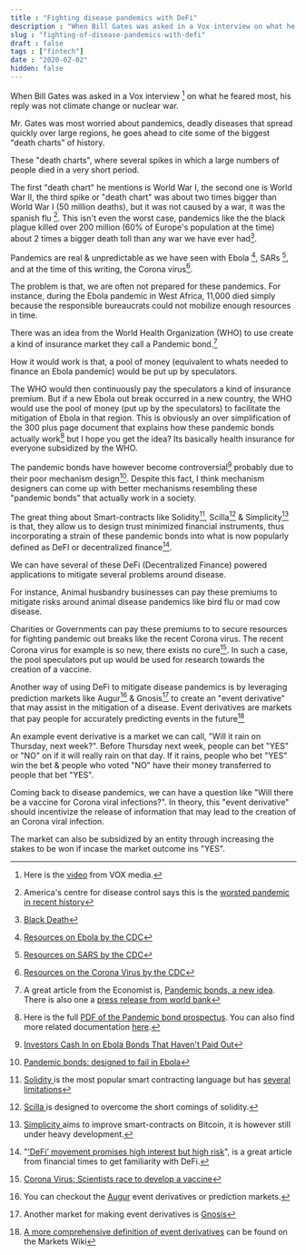 ```yaml
---
title : "Fighting disease pandemics with DeFi"
description : "When Bill Gates was asked in a Vox interview on what he feared most, his reply was not climate change or nuclear war. It was a flu."
slug : "fighting-of-disease-pandemics-with-defi"
draft : false
tags : ["fintech"]
date : "2020-02-02"
hidden: false
---
```


When Bill Gates was asked in a Vox interview [^1] on what he feared most, his reply was not climate change or nuclear war. 

Mr. Gates was most worried about pandemics, deadly diseases that spread quickly over large regions, he goes ahead to cite some of the biggest "death charts" of history.

These "death charts", where several spikes in which a large numbers of people died in a very short period.

The first "death chart" he mentions is World War I, the second one is World War II, the third spike or "death chart"  was about two times bigger than World War I (50 million deaths), but it was not caused by a war, it was the spanish flu [^2]. This isn't even the worst case, pandemics like the the black plague killed over 200 million (60% of Europe's population at the time) about 2 times  a bigger death toll than any war we have ever had[^3].

Pandemics are real & unpredictable as we have seen with Ebola [^4], SARs [^5], and at the time of this writing, the Corona virus[^6].

The problem is that, we are often not prepared for these pandemics. For instance, during the Ebola pandemic in West Africa, 11,000 died simply because the responsible bureaucrats could not mobilize enough resources in time.

There was an idea from the World Health Organization (WHO) to use create a kind of insurance market they call a Pandemic bond.[^7]

How it would work is that, a pool of money (equivalent to whats needed to finance an Ebola pandemic) would be put up by speculators.

The WHO would then continuously  pay  the speculators a kind of insurance premium. But if a new Ebola out break occurred in a new country, the WHO would use the pool of money (put up by the speculators) to facilitate the mitigation of Ebola in that region. This is obviously an over simplification of the 300 plus page document that explains how these pandemic bonds actually work[^8] but I hope you get the idea? Its basically health insurance for everyone subsidized by the WHO.

The pandemic bonds have however become controversial[^9] probably due to their poor mechanism design[^10]. Despite this fact, I think mechanism designers can come up with better mechanisms resembling these "pandemic bonds" that actually work in a society.

The great thing about Smart-contracts like Solidity[^11], Scilla[^12] & Simplicity[^13] is that, they allow us to design trust minimized financial instruments, thus incorporating a strain of these pandemic bonds into what is now popularly defined as DeFI or decentralized finance[^14].

We can have several of these DeFi (Decentralized Finance) powered applications to mitigate several problems around disease. 

For instance, Animal husbandry businesses can pay these premiums to mitigate risks around animal disease pandemics like bird flu or mad cow disease.

Charities  or Governments can pay these premiums to to secure resources for fighting pandemic out breaks like the recent Corona virus. 
The recent Corona virus for example is so new, there exists no cure[^15]. In such a case, the pool speculators put up would be used for research towards the creation of a vaccine.

Another way of using  DeFi to mitigate disease pandemics is by leveraging prediction markets like Augur[^16] & Gnosis[^17] to create an "event derivative" that may assist in the mitigation of a disease. 
Event derivatives are markets that pay people for accurately predicting  events in the future[^18]

An example event derivative is a market we can call,  "Will it rain on Thursday, next week?".  Before Thursday next week, people can bet "YES" or "NO" on if it will really rain on that day.
If it rains, people who bet "YES" win the bet & people who voted "NO" have their money transferred to people that bet "YES". 

Coming back to disease pandemics, we can have a question like "Will there be a vaccine for Corona viral infections?". In theory, this "event derivative" should incentivize the release of information that may lead to the creation of an Corona viral infection. 

The market can also be subsidized by an entity through increasing the stakes to be won if incase the market outcome ins "YES".


[^1]: Here is the [video](https://www.youtube.com/watch?v=9AEMKudv5p0) from VOX media.
[^2]: America's centre for disease control says this is the [worsted pandemic in recent history](https://www.cdc.gov/flu/pandemic-resources/1918-pandemic-h1n1.html)
[^3]: [Black Death](https://en.wikipedia.org/wiki/Black_Death)
[^4]: [Resources on Ebola by the CDC](https://www.cdc.gov/vhf/ebola/index.html)
[^5]: [Resources on SARS by the CDC](https://www.cdc.gov/sars/index.html)
[^6]: [Resources on the Corona Virus by the CDC](https://www.cdc.gov/coronavirus/index.html)
[^7]:  A great article from the Economist is, [Pandemic bonds, a new idea](https://www.economist.com/finance-and-economics/2017/07/27/pandemic-bonds-a-new-idea). There is also one a [press release from world bank](https://www.worldbank.org/en/news/press-release/2017/06/28/world-bank-launches-first-ever-pandemic-bonds-to-support-500-million-pandemic-emergency-financing-facility)
[^8]: Here is the full [PDF of the Pandemic bond prospectus](http://pubdocs.worldbank.org/en/882831509568634367/PEF-Final-Prospectus-PEF.pdf). You can also find more related documentation [here](https://www.worldbank.org/en/topic/pandemics/brief/pandemic-emergency-financing-facility).
[^9]: [Investors Cash In on Ebola Bonds That Haven't Paid Out](https://www.bloomberg.com/news/articles/2019-08-14/ebola-bond-pays-investors-millions-while-congo-battles-outbreak)
[^10]: [Pandemic bonds: designed to fail in Ebola](https://www.nature.com/articles/d41586-019-02415-9)
[^11]: [Solidity ](https://en.wikipedia.org/wiki/Solidity) is the most popular smart contracting language but has [several limitations](https://news.ycombinator.com/item?id=14691212)
[^12]: [Scilla ](https://scilla-lang.org/) is designed to overcome the short comings of solidity.
[^13]: [Simplicity ](https://arxiv.org/abs/1711.03028) aims to improve smart-contracts on Bitcoin, it is however still under heavy development.
[^14]: "[‘DeFi’ movement promises high interest but high risk](https://www.ft.com/content/16db565a-25a1-11ea-9305-4234e74b0ef3)", is a great article from financial times to get familiarity with DeFi.
[^15]: [Corona Virus: Scientists race to develop a vaccine](https://www.bbc.com/news/health-51299735)
[^16]: You can checkout the [Augur](https://augur.casino) event derivatives or prediction markets.
[^17]: Another market for making event derivatives is [Gnosis](https://gnosis.io/)
[^18]: [A more comprehensive definition of event derivatives](http://www.marketswiki.com/wiki/Event_derivatives) can be found on the Markets Wiki